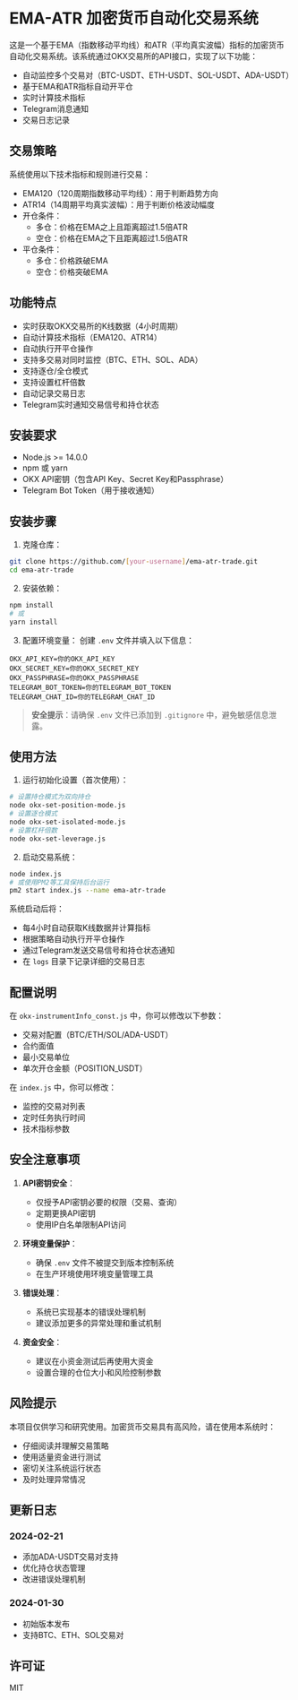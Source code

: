 # EMA-ATR 加密货币自动化交易系统

这是一个基于EMA（指数移动平均线）和ATR（平均真实波幅）指标的加密货币自动化交易系统。该系统通过OKX交易所的API接口，实现了以下功能：

- 自动监控多个交易对（BTC-USDT、ETH-USDT、SOL-USDT、ADA-USDT）
- 基于EMA和ATR指标自动开平仓
- 实时计算技术指标
- Telegram消息通知
- 交易日志记录

## 交易策略

系统使用以下技术指标和规则进行交易：

- EMA120（120周期指数移动平均线）：用于判断趋势方向
- ATR14（14周期平均真实波幅）：用于判断价格波动幅度
- 开仓条件：
  - 多仓：价格在EMA之上且距离超过1.5倍ATR
  - 空仓：价格在EMA之下且距离超过1.5倍ATR
- 平仓条件：
  - 多仓：价格跌破EMA
  - 空仓：价格突破EMA

## 功能特点

- 实时获取OKX交易所的K线数据（4小时周期）
- 自动计算技术指标（EMA120、ATR14）
- 自动执行开平仓操作
- 支持多交易对同时监控（BTC、ETH、SOL、ADA）
- 支持逐仓/全仓模式
- 支持设置杠杆倍数
- 自动记录交易日志
- Telegram实时通知交易信号和持仓状态

## 安装要求

- Node.js >= 14.0.0
- npm 或 yarn
- OKX API密钥（包含API Key、Secret Key和Passphrase）
- Telegram Bot Token（用于接收通知）

## 安装步骤

1. 克隆仓库：
```bash
git clone https://github.com/[your-username]/ema-atr-trade.git
cd ema-atr-trade
```

2. 安装依赖：
```bash
npm install
# 或
yarn install
```

3. 配置环境变量：
创建 `.env` 文件并填入以下信息：
```
OKX_API_KEY=你的OKX_API_KEY
OKX_SECRET_KEY=你的OKX_SECRET_KEY
OKX_PASSPHRASE=你的OKX_PASSPHRASE
TELEGRAM_BOT_TOKEN=你的TELEGRAM_BOT_TOKEN
TELEGRAM_CHAT_ID=你的TELEGRAM_CHAT_ID
```

> **安全提示**：请确保 `.env` 文件已添加到 `.gitignore` 中，避免敏感信息泄露。

## 使用方法

1. 运行初始化设置（首次使用）：
```bash
# 设置持仓模式为双向持仓
node okx-set-position-mode.js
# 设置逐仓模式
node okx-set-isolated-mode.js
# 设置杠杆倍数
node okx-set-leverage.js
```

2. 启动交易系统：
```bash
node index.js
# 或使用PM2等工具保持后台运行
pm2 start index.js --name ema-atr-trade
```

系统启动后将：
- 每4小时自动获取K线数据并计算指标
- 根据策略自动执行开平仓操作
- 通过Telegram发送交易信号和持仓状态通知
- 在 `logs` 目录下记录详细的交易日志

## 配置说明

在 `okx-instrumentInfo_const.js` 中，你可以修改以下参数：
- 交易对配置（BTC/ETH/SOL/ADA-USDT）
- 合约面值
- 最小交易单位
- 单次开仓金额（POSITION_USDT）

在 `index.js` 中，你可以修改：
- 监控的交易对列表
- 定时任务执行时间
- 技术指标参数

## 安全注意事项

1. **API密钥安全**：
   - 仅授予API密钥必要的权限（交易、查询）
   - 定期更换API密钥
   - 使用IP白名单限制API访问

2. **环境变量保护**：
   - 确保 `.env` 文件不被提交到版本控制系统
   - 在生产环境使用环境变量管理工具

3. **错误处理**：
   - 系统已实现基本的错误处理机制
   - 建议添加更多的异常处理和重试机制

4. **资金安全**：
   - 建议在小资金测试后再使用大资金
   - 设置合理的仓位大小和风险控制参数

## 风险提示

本项目仅供学习和研究使用。加密货币交易具有高风险，请在使用本系统时：
- 仔细阅读并理解交易策略
- 使用适量资金进行测试
- 密切关注系统运行状态
- 及时处理异常情况

## 更新日志

### 2024-02-21
- 添加ADA-USDT交易对支持
- 优化持仓状态管理
- 改进错误处理机制

### 2024-01-30
- 初始版本发布
- 支持BTC、ETH、SOL交易对

## 许可证

MIT 
